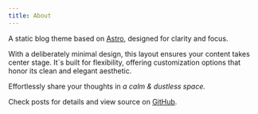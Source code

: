 ```yaml
---
title: About
---
```


A static blog theme based on [Astro](https://astro.build), designed for clarity and focus.

With a deliberately minimal design, this layout ensures your content takes center stage. It`s built for flexibility, offering customization options that honor its clean and elegant aesthetic.

Effortlessly share your thoughts in _a calm & dustless space._

Check posts for details and view source on [GitHub](https://github.com/the3ash/astro-chiri).
